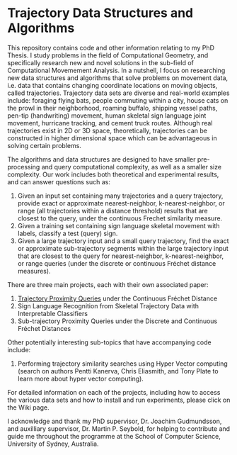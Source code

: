 # Trajectory Data Structures and Algorithms

This repository contains code and other information relating to my PhD Thesis. I study problems in the field of Computational Geometry, and specifically research new and novel solutions in the sub-field of Computational Movemement Analysis. In a nutshell, I focus on researching new data structures and algorithms that solve problems on movement data, i.e. data that contains changing coordinate locations on moving objects, called trajectories. Trajectory data sets are diverse and real-world examples include: foraging flying bats, people commuting within a city, house cats on the prowl in their neighborhood, roaming buffalo, shipping vessel paths, pen-tip (handwriting) movement, human skeletal sign language joint movement, hurricane tracking, and cement truck routes. Although real trajectories exist in 2D or 3D space, theoretically, trajectories can be constructed in higher dimensional space which can be advantageous in solving certain problems.

The algorithms and data structures are designed to have smaller pre-processing and query computational complexity, as well as a smaller size complexity.  Our work includes both theoretical and experimental results, and can answer questions such as:
1) Given an input set containing many trajectories and a query trajectory, provide exact or approximate nearest-neighbor, k-nearest-neighbor, or range (all trajectories within a distance threshold) results that are closest to the query, under the continuous Frechet similarity measure.
2) Given a training set containing sign language skeletal movement with labels, classify a test (query) sign.
3) Given a large trajectory input and a small query trajectory, find the exact or approximate sub-trajectory segments within the large trajectory input that are closest to the query for nearest-neighbor, k-nearest-neighbor, or range queries (under the discrete or continuous Fréchet distance measures).

There are three main projects, each with their own associated paper:
1) [Trajectory Proximity Queries](https://github.com/japfeifer/frechet-queries/wiki/Trajectory-Proximity-Queries) under the Continuous Fréchet Distance
2) Sign Language Recognition from Skeletal Trajectory Data with Interpretable Classifiers
3) Sub-trajectory Proximity Queries under the Discrete and Continuous Fréchet Distances

Other potentially interesting sub-topics that have accompanying code include:
1) Performing trajectory similarity searches using Hyper Vector computing (search on authors Pentti Kanerva, Chris Eliasmith, and Tony Plate to learn more about hyper vector computing).

For detailed information on each of the projects, including how to access the various data sets and how to install and run experiments, please click on the Wiki page.

I acknowledge and thank my PhD supervisor, Dr. Joachim Gudmundsson, and auxilliary supervisor, Dr. Martin P. Seybold, for helping to contribute and guide me throughout the programme at the School of Computer Science, University of Sydney, Australia.
